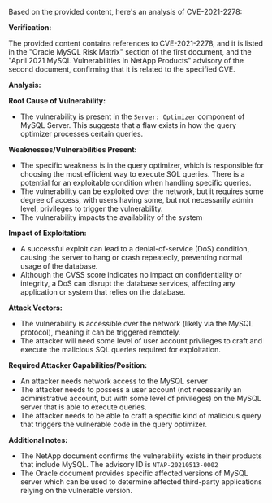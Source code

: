 Based on the provided content, here's an analysis of CVE-2021-2278:

**Verification:**

The provided content contains references to CVE-2021-2278, and it is listed in the "Oracle MySQL Risk Matrix" section of the first document, and the "April 2021 MySQL Vulnerabilities in NetApp Products" advisory of the second document, confirming that it is related to the specified CVE.

**Analysis:**

**Root Cause of Vulnerability:**

- The vulnerability is present in the `Server: Optimizer` component of MySQL Server. This suggests that a flaw exists in how the query optimizer processes certain queries.

**Weaknesses/Vulnerabilities Present:**

- The specific weakness is in the query optimizer, which is responsible for choosing the most efficient way to execute SQL queries. There is a potential for an exploitable condition when handling specific queries.
- The vulnerability can be exploited over the network, but it requires some degree of access, with users having some, but not necessarily admin level, privileges to trigger the vulnerability.
- The vulnerability impacts the availability of the system

**Impact of Exploitation:**

- A successful exploit can lead to a denial-of-service (DoS) condition, causing the server to hang or crash repeatedly, preventing normal usage of the database.
- Although the CVSS score indicates no impact on confidentiality or integrity, a DoS can disrupt the database services, affecting any application or system that relies on the database.

**Attack Vectors:**

- The vulnerability is accessible over the network (likely via the MySQL protocol), meaning it can be triggered remotely.
- The attacker will need some level of user account privileges to craft and execute the malicious SQL queries required for exploitation.

**Required Attacker Capabilities/Position:**

- An attacker needs network access to the MySQL server
- The attacker needs to possess a user account (not necessarily an administrative account, but with some level of privileges) on the MySQL server that is able to execute queries.
- The attacker needs to be able to craft a specific kind of malicious query that triggers the vulnerable code in the query optimizer.

**Additional notes:**

*   The NetApp document confirms the vulnerability exists in their products that include MySQL. The advisory ID is `NTAP-20210513-0002`
*   The Oracle document provides specific affected versions of MySQL server which can be used to determine affected third-party applications relying on the vulnerable version.
